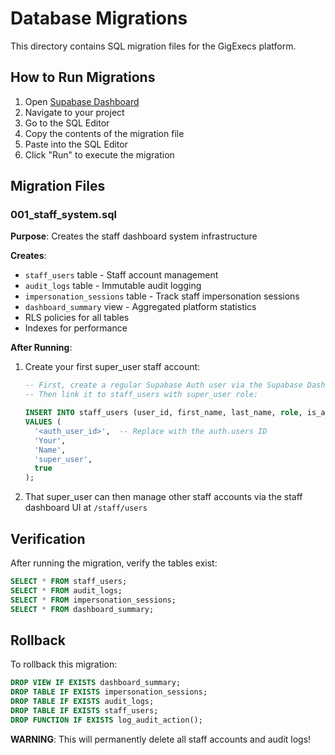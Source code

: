 # Database Migrations

This directory contains SQL migration files for the GigExecs platform.

## How to Run Migrations

1. Open [Supabase Dashboard](https://supabase.com/dashboard)
2. Navigate to your project
3. Go to the SQL Editor
4. Copy the contents of the migration file
5. Paste into the SQL Editor
6. Click "Run" to execute the migration

## Migration Files

### 001_staff_system.sql

**Purpose**: Creates the staff dashboard system infrastructure

**Creates**:
- `staff_users` table - Staff account management
- `audit_logs` table - Immutable audit logging
- `impersonation_sessions` table - Track staff impersonation sessions
- `dashboard_summary` view - Aggregated platform statistics
- RLS policies for all tables
- Indexes for performance

**After Running**:
1. Create your first super_user staff account:
   ```sql
   -- First, create a regular Supabase Auth user via the Supabase Dashboard
   -- Then link it to staff_users with super_user role:
   
   INSERT INTO staff_users (user_id, first_name, last_name, role, is_active)
   VALUES (
     '<auth_user_id>',  -- Replace with the auth.users ID
     'Your',
     'Name',
     'super_user',
     true
   );
   ```

2. That super_user can then manage other staff accounts via the staff dashboard UI at `/staff/users`

## Verification

After running the migration, verify the tables exist:

```sql
SELECT * FROM staff_users;
SELECT * FROM audit_logs;
SELECT * FROM impersonation_sessions;
SELECT * FROM dashboard_summary;
```

## Rollback

To rollback this migration:

```sql
DROP VIEW IF EXISTS dashboard_summary;
DROP TABLE IF EXISTS impersonation_sessions;
DROP TABLE IF EXISTS audit_logs;
DROP TABLE IF EXISTS staff_users;
DROP FUNCTION IF EXISTS log_audit_action();
```

**WARNING**: This will permanently delete all staff accounts and audit logs!

